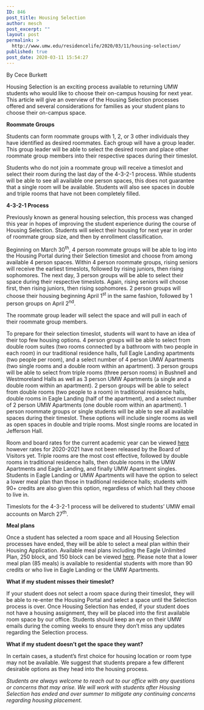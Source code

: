 ```yaml
---
ID: 846
post_title: Housing Selection
author: mesch
post_excerpt: ""
layout: post
permalink: >
  http://www.umw.edu/residencelife/2020/03/11/housing-selection/
published: true
post_date: 2020-03-11 15:54:27
---
```

By Cece Burkett

Housing Selection is an exciting process available to returning UMW students who would like to choose their on-campus housing for next year. This article will give an overview of the Housing Selection processes offered and several considerations for families as your student plans to choose their on-campus space.

<strong>Roommate Groups</strong>

Students can form roommate groups with 1, 2, or 3 other individuals they have identified as desired roommates. Each group will have a group leader. This group leader will be able to select the desired room and place other roommate group members into their respective spaces during their timeslot.

Students who do not join a roommate group will receive a timeslot and select their room during the last day of the 4-3-2-1 process. While students will be able to see all available one person spaces, this does not guarantee that a single room will be available. Students will also see spaces in double and triple rooms that have not been completely filled.

<strong>4-3-2-1 Process</strong>

Previously known as general housing selection, this process was changed this year in hopes of improving the student experience during the course of Housing Selection. Students will select their housing for next year in order of roommate group size, and then by enrollment classification.

Beginning on March 30<sup>th</sup>, 4 person roommate groups will be able to log into the Housing Portal during their Selection timeslot and choose from among available 4 person spaces. Within 4 person roommate groups, rising seniors will receive the earliest timeslots, followed by rising juniors, then rising sophomores. The next day, 3 person groups will be able to select their space during their respective timeslots. Again, rising seniors will choose first, then rising juniors, then rising sophomores. 2 person groups will choose their housing beginning April 1<sup>st</sup> in the same fashion, followed by 1 person groups on April 2<sup>nd</sup>.

The roommate group leader will select the space and will pull in each of their roommate group members.

To prepare for their selection timeslot, students will want to have an idea of their top few housing options. 4 person groups will be able to select from double room suites (two rooms connected by a bathroom with two people in each room) in our traditional residence halls, full Eagle Landing apartments (two people per room), and a select number of 4 person UMW Apartments (two single rooms and a double room within an apartment). 3 person groups will be able to select from triple rooms (three person rooms) in Bushnell and Westmoreland Halls as well as 3 person UMW Apartments (a single and a double room within an apartment). 2 person groups will be able to select from double rooms (two people to a room) in traditional residence halls, double rooms in Eagle Landing (half of the apartment), and a select number of 2 person UMW Apartments (one double room within an apartment). 1 person roommate groups or single students will be able to see all available spaces during their timeslot. These options will include single rooms as well as open spaces in double and triple rooms. Most single rooms are located in Jefferson Hall.

Room and board rates for the current academic year can be viewed <a href="https://www.umw.edu/residencelife/before-you-get-to-campus/housing-selection/rates/">here</a> however rates for 2020-2021 have not been released by the Board of Visitors yet. Triple rooms are the most cost effective, followed by double rooms in traditional residence halls, then double rooms in the UMW Apartments and Eagle Landing, and finally UMW Apartment singles. Students in Eagle Landing or UMW Apartments will have the option to select a lower meal plan than those in traditional residence halls; students with 90+ credits are also given this option, regardless of which hall they choose to live in.

Timeslots for the 4-3-2-1 process will be delivered to students’ UMW email accounts on March 27<sup>th</sup>.

<strong>Meal plans</strong>

Once a student has selected a room space and all Housing Selection processes have ended, they will be able to select a meal plan within their Housing Application. Available meal plans including the Eagle Unlimited Plan, 250 block, and 150 block can be viewed <a href="https://umw.sodexomyway.com/my-meal-plan">here</a>. Please note that a lower meal plan (85 meals) is available to residential students with more than 90 credits or who live in Eagle Landing or the UMW Apartments.

<strong>What if my student misses their timeslot?</strong>

If your student does not select a room space during their timeslot, they will be able to re-enter the Housing Portal and select a space until the Selection process is over. Once Housing Selection has ended, if your student does not have a housing assignment, they will be placed into the first available room space by our office. Students should keep an eye on their UMW emails during the coming weeks to ensure they don’t miss any updates regarding the Selection process.

<strong>What if my student doesn’t get the space they want?</strong>

In certain cases, a student’s first choice for housing location or room type may not be available. We suggest that students prepare a few different desirable options as they head into the housing process.

<em>Students are always welcome to reach out to our office with any questions or concerns that may arise. We will work with students after Housing Selection has ended and over summer to mitigate any continuing concerns regarding housing placement.</em>